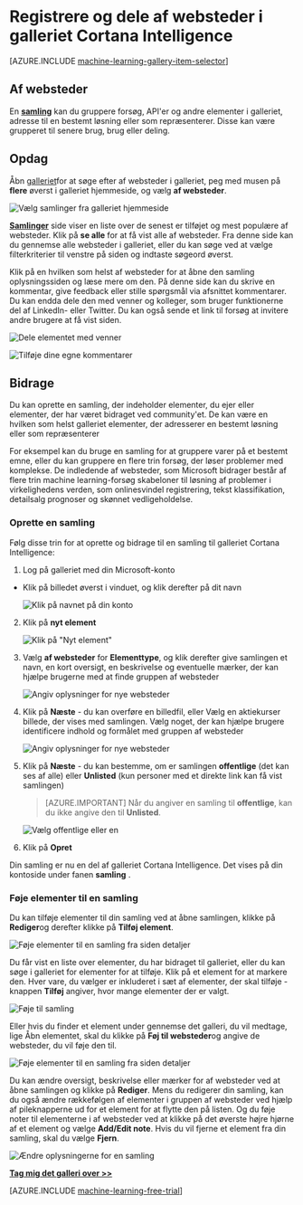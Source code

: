 <properties
    pageTitle="Cortana Intelligence galleriet samlinger | Microsoft Azure"
    description="Finde og dele af websteder i galleriet Cortana Intelligence."
    services="machine-learning"
    documentationCenter=""
    authors="garyericson"
    manager="jhubbard"
    editor="cgronlun"/>

<tags
    ms.service="machine-learning"
    ms.workload="data-services"
    ms.tgt_pltfrm="na"
    ms.devlang="na"
    ms.topic="article"
    ms.date="10/13/2016"
    ms.author="roopalik;garye"/>


# <a name="discover-and-share-collections-in-the-cortana-intelligence-gallery"></a>Registrere og dele af websteder i galleriet Cortana Intelligence

[AZURE.INCLUDE [machine-learning-gallery-item-selector](../../includes/machine-learning-gallery-item-selector.md)]

## <a name="collections"></a>Af websteder

En **[samling](https://gallery.cortanaintelligence.com/collections)** kan du gruppere forsøg, API'er og andre elementer i galleriet, adresse til en bestemt løsning eller som repræsenterer. Disse kan være grupperet til senere brug, brug eller deling.

## <a name="discover"></a>Opdag

Åbn [galleriet](http://gallery.cortanaintelligence.com)for at søge efter af websteder i galleriet, peg med musen på **flere** øverst i galleriet hjemmeside, og vælg **af websteder**.

![Vælg samlinger fra galleriet hjemmeside](media/machine-learning-gallery-collections/select-collections-in-gallery.png)

 **[Samlinger](https://gallery.cortanaintelligence.com/collections)** 
 side viser en liste over de senest er tilføjet og mest populære af websteder.
Klik på **se alle** for at få vist alle af websteder.
Fra denne side kan du gennemse alle websteder i galleriet, eller du kan søge ved at vælge filterkriterier til venstre på siden og indtaste søgeord øverst.

 Klik på en hvilken som helst af websteder for at åbne den samling oplysningssiden og læse mere om den.
På denne side kan du skrive en kommentar, give feedback eller stille spørgsmål via afsnittet kommentarer. Du kan endda dele den med venner og kolleger, som bruger funktionerne del af LinkedIn- eller Twitter. Du kan også sende et link til forsøg at invitere andre brugere at få vist siden.

![Dele elementet med venner](media\machine-learning-gallery-how-to-use-contribute-publish\share-links.png)

![Tilføje dine egne kommentarer](media\machine-learning-gallery-how-to-use-contribute-publish\comments.png)


## <a name="contribute"></a>Bidrage

Du kan oprette en samling, der indeholder elementer, du ejer eller elementer, der har været bidraget ved community'et. De kan være en hvilken som helst galleriet elementer, der adresserer en bestemt løsning eller som repræsenterer

For eksempel kan du bruge en samling for at gruppere varer på et bestemt emne, eller du kan gruppere en flere trin forsøg, der løser problemer med komplekse.
De indledende af websteder, som Microsoft bidrager består af flere trin machine learning-forsøg skabeloner til løsning af problemer i virkelighedens verden, som onlinesvindel registrering, tekst klassifikation, detailsalg prognoser og skønnet vedligeholdelse.

### <a name="create-a-collection"></a>Oprette en samling

Følg disse trin for at oprette og bidrage til en samling til galleriet Cortana Intelligence:

1. Log på galleriet med din Microsoft-konto

- Klik på billedet øverst i vinduet, og klik derefter på dit navn

    ![Klik på navnet på din konto](media\machine-learning-gallery-collections\click-account-name.png)

2. Klik på **nyt element**

    ![Klik på "Nyt element"](media\machine-learning-gallery-collections\click-new-item.png)

3. Vælg **af websteder** for **Elementtype**, og klik derefter give samlingen et navn, en kort oversigt, en beskrivelse og eventuelle mærker, der kan hjælpe brugerne med at finde gruppen af websteder

    ![Angiv oplysninger for nye websteder](media\machine-learning-gallery-collections\create-collection-page-1.png)

4. Klik på **Næste** - du kan overføre en billedfil, eller Vælg en aktiekurser billede, der vises med samlingen. Vælg noget, der kan hjælpe brugere identificere indhold og formålet med gruppen af websteder

    ![Angiv oplysninger for nye websteder](media\machine-learning-gallery-collections\create-collection-page-2.png)

5. Klik på **Næste** - du kan bestemme, om er samlingen **offentlige** (det kan ses af alle) eller **Unlisted** (kun personer med et direkte link kan få vist samlingen)

    > [AZURE.IMPORTANT] Når du angiver en samling til **offentlige**, kan du ikke angive den til **Unlisted**.

    ![Vælg offentlige eller en](media\machine-learning-gallery-collections\create-collection-page-3.png)

6. Klik på **Opret**

Din samling er nu en del af galleriet Cortana Intelligence. Det vises på din kontoside under fanen **samling** .

### <a name="add-items-to-a-collection"></a>Føje elementer til en samling

Du kan tilføje elementer til din samling ved at åbne samlingen, klikke på **Rediger**og derefter klikke på **Tilføj element**.

![Føje elementer til en samling fra siden detaljer](media\machine-learning-gallery-collections\add-to-collection-from-details-page.png)

Du får vist en liste over elementer, du har bidraget til galleriet, eller du kan søge i galleriet for elementer for at tilføje. Klik på et element for at markere den. Hver vare, du vælger er inkluderet i sæt af elementer, der skal tilføje - knappen **Tilføj** angiver, hvor mange elementer der er valgt.

![Føje til samling](media\machine-learning-gallery-collections\add-to-collection.png)

Eller hvis du finder et element under gennemse det galleri, du vil medtage, lige Åbn elementet, skal du klikke på **Føj til websteder**og angive de websteder, du vil føje den til.

![Føje elementer til en samling fra siden detaljer](media\machine-learning-gallery-collections\add-to-collection-from-item-details.png)

Du kan ændre oversigt, beskrivelse eller mærker for af websteder ved at åbne samlingen og klikke på **Rediger**.
Mens du redigerer din samling, kan du også ændre rækkefølgen af elementer i gruppen af websteder ved hjælp af pileknapperne ud for et element for at flytte den på listen. Og du føje noter til elementerne i af websteder ved at klikke på det øverste højre hjørne af et element og vælge **Add/Edit note**. Hvis du vil fjerne et element fra din samling, skal du vælge **Fjern**.

![Ændre oplysningerne for en samling](media\machine-learning-gallery-collections\change-collection-details.png)


**[Tag mig det galleri over >>](http://gallery.cortanaintelligence.com)**

[AZURE.INCLUDE [machine-learning-free-trial](../../includes/machine-learning-free-trial.md)]
